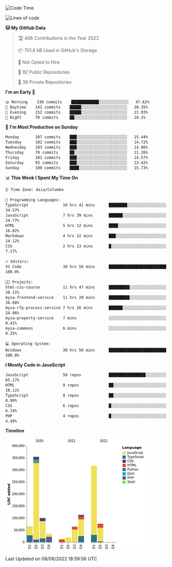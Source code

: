 
<!--START_SECTION:waka-->
![Code Time](http://img.shields.io/badge/Code%20Time-0%20secs-blue)

![Lines of code](https://img.shields.io/badge/From%20Hello%20World%20I%27ve%20Written-1%20Million%20lines%20of%20code-blue)

**🐱 My GitHub Data** 

> 🏆 468 Contributions in the Year 2022
 > 
> 📦 701.6 kB Used in GitHub's Storage 
 > 
> 🚫 Not Opted to Hire
 > 
> 📜 92 Public Repositories 
 > 
> 🔑 39 Private Repositories  
 > 
**I'm an Early 🐤** 

```text
🌞 Morning    330 commits    ████████████░░░░░░░░░░░░░   47.62% 
🌆 Daytime    141 commits    █████░░░░░░░░░░░░░░░░░░░░   20.35% 
🌃 Evening    152 commits    █████░░░░░░░░░░░░░░░░░░░░   21.93% 
🌙 Night      70 commits     ██░░░░░░░░░░░░░░░░░░░░░░░   10.1%

```
📅 **I'm Most Productive on Sunday** 

```text
Monday       107 commits    ███░░░░░░░░░░░░░░░░░░░░░░   15.44% 
Tuesday      102 commits    ███░░░░░░░░░░░░░░░░░░░░░░   14.72% 
Wednesday    103 commits    ███░░░░░░░░░░░░░░░░░░░░░░   14.86% 
Thursday     78 commits     ██░░░░░░░░░░░░░░░░░░░░░░░   11.26% 
Friday       101 commits    ███░░░░░░░░░░░░░░░░░░░░░░   14.57% 
Saturday     93 commits     ███░░░░░░░░░░░░░░░░░░░░░░   13.42% 
Sunday       109 commits    ████░░░░░░░░░░░░░░░░░░░░░   15.73%

```


📊 **This Week I Spent My Time On** 

```text
⌚︎ Time Zone: Asia/Colombo

💬 Programming Languages: 
TypeScript               10 hrs 41 mins      ████████░░░░░░░░░░░░░░░░░   34.57% 
JavaScript               7 hrs 39 mins       ██████░░░░░░░░░░░░░░░░░░░   24.77% 
HTML                     5 hrs 12 mins       ████░░░░░░░░░░░░░░░░░░░░░   16.82% 
Markdown                 4 hrs 22 mins       ███░░░░░░░░░░░░░░░░░░░░░░   14.12% 
CSS                      2 hrs 13 mins       █░░░░░░░░░░░░░░░░░░░░░░░░   7.17%

🔥 Editors: 
VS Code                  30 hrs 56 mins      █████████████████████████   100.0%

🐱‍💻 Projects: 
html-css-course          11 hrs 47 mins      █████████░░░░░░░░░░░░░░░░   38.11% 
mysa-frontend-service    11 hrs 20 mins      █████████░░░░░░░░░░░░░░░░   36.68% 
mysa-rfp-process-service 7 hrs 26 mins       ██████░░░░░░░░░░░░░░░░░░░   24.06% 
mysa-property-service    7 mins              ░░░░░░░░░░░░░░░░░░░░░░░░░   0.41% 
mysa-commons             6 mins              ░░░░░░░░░░░░░░░░░░░░░░░░░   0.35%

💻 Operating System: 
Windows                  30 hrs 56 mins      █████████████████████████   100.0%

```

**I Mostly Code in JavaScript** 

```text
JavaScript               58 repos            ████████████████░░░░░░░░░   65.17% 
HTML                     9 repos             ██░░░░░░░░░░░░░░░░░░░░░░░   10.11% 
TypeScript               8 repos             ██░░░░░░░░░░░░░░░░░░░░░░░   8.99% 
CSS                      6 repos             █░░░░░░░░░░░░░░░░░░░░░░░░   6.74% 
PHP                      4 repos             █░░░░░░░░░░░░░░░░░░░░░░░░   4.49%

```


**Timeline**

![Chart not found](https://raw.githubusercontent.com/ccweerasinghe1994/ccweerasinghe1994/master/charts/bar_graph.png) 


 Last Updated on 08/06/2022 18:59:56 UTC
<!--END_SECTION:waka-->
